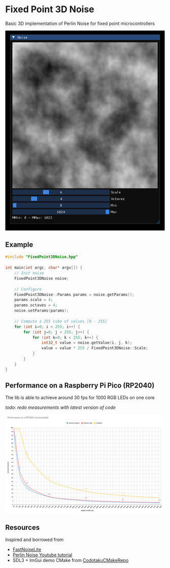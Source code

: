 # Fixed Point 3D Noise

Basic 3D implementation of Perlin Noise for fixed point microcontrollers 

![ImGui Demo](image.png)

## Example

```c++
#include "FixedPoint3DNoise.hpp"

int main(int argc, char* argv[]) {
    // Init noise
    FixedPoint3DNoise noise;

    // Configure
    FixedPoint3DNoise::Params params = noise.getParams();
    params.scale = 4;
    params.octaves = 4;
    noise.setParams(params);
    
    // Compute a 255 cube of values [0 - 255]    
    for (int i=0; i < 255; i++) {
        for (int j=0; j < 255; j++) {
            for (int k=0; k < 255; k++) {
                int32_t value = noise.getValue(i, j, k);
                value = value * 255 / FixedPoint3DNoise::Scale;
            }
        }  
    }
}
```

## Performance on a Raspberry Pi Pico (RP2040)

The lib is able to achieve around 30 fps for 1000 RGB LEDs on one core

_todo: redo measurements with latest version of code_

![Performance](performance.png)

## Resources

Inspired and borrowed from

- [FastNoiseLite](https://github.com/Auburn/FastNoiseLite)
- [Perlin Noise Youtube tutorial](https://www.youtube.com/watch?v=kCIaHqb60Cw)
- SDL3 + ImGui demo CMake from [CodotakuCMakeRepo](https://github.com/ilyas-taouaou/CodotakuCMakeRepo/blob/master/CMakeLists.txt)
